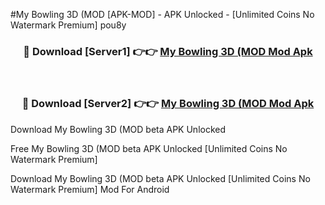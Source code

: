 #My Bowling 3D (MOD [APK-MOD] - APK Unlocked - [Unlimited Coins No Watermark Premium] pou8y



<div align="center">

<h3>🔴 Download [Server1] 👉👉 <a href="https://momento.my/?title=My_Bowling_3D_(MOD">My Bowling 3D (MOD Mod Apk</a></h3><br>

<h3>🔴 Download [Server2] 👉👉 <a href="https://momento.my/?title=My_Bowling_3D_(MOD">My Bowling 3D (MOD Mod Apk</a></h3>
</div>



Download My Bowling 3D (MOD beta APK Unlocked

Free My Bowling 3D (MOD beta APK Unlocked [Unlimited Coins No Watermark Premium]

Download My Bowling 3D (MOD beta APK Unlocked [Unlimited Coins No Watermark Premium] Mod For Android
